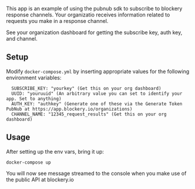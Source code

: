 This app is an example of using the pubnub sdk to subscribe to blockery response channels. Your organizatio receives information related to requests you make in a response channel.

See your organization dashboard for getting the subscribe key, auth key, and channel.

## Setup

Modify `docker-compose.yml` by inserting appropriate values for the following environment variables: 

      SUBSCRIBE_KEY: "yourkey" (Get this on your org dashboard)
      UUID: "youruuid" (An arbitrary value you can set to identify your app. Set to anything)
      AUTH_KEY: "authkey" (Generate one of these via the Generate Token PubNub at https://app.blockery.io/organizations)
      CHANNEL_NAME: "12345_request_results" (Get this on your org dashboard)

## Usage

After setting up the env vars, bring it up:

`docker-compose up
` 

You will now see message streamed to the console when you make use of the public API at blockery.io